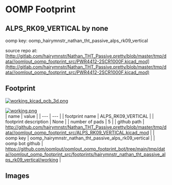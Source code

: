 # OOMP Footprint  
## ALPS_RK09_VERTICAL  by none  
  
oomp key: oomp_hairymnstr_nathan_tht_passive_alps_rk09_vertical  
  
source repo at: [http://gitlab.com/hairymnstr/Nathan_THT_Passive.pretty/blob/master/tmp/data//oomlout_oomp_footprint_src/PWR4412-2SCR1000F.kicad_mod](http://gitlab.com/hairymnstr/Nathan_THT_Passive.pretty/blob/master/tmp/data//oomlout_oomp_footprint_src/PWR4412-2SCR1000F.kicad_mod)  
## Footprint  
  
[![working_kicad_pcb_3d.png](working_kicad_pcb_3d_600.png)](working_kicad_pcb_3d.png)  
  
[![working.png](working_600.png)](working.png)  
| name | value | 
| --- | --- | 
| footprint name | ALPS_RK09_VERTICAL | 
| footprint description | None | 
| number of pads | 5 | 
| github path | http://github.com/hairymnstr/Nathan_THT_Passive.pretty/blob/master/tmp/data//oomlout_oomp_footprint_src/ALPS_RK09_VERTICAL.kicad_mod | 
| oomp key | oomp_hairymnstr_nathan_tht_passive_alps_rk09_vertical | 
| oomp bot github | https://github.com/oomlout/oomlout_oomp_footprint_bot/tree/main/tmp/data//oomlout_oomp_footprint_src/footprints/hairymnstr_nathan_tht_passive_alps_rk09_vertical/working | 
## Images  
